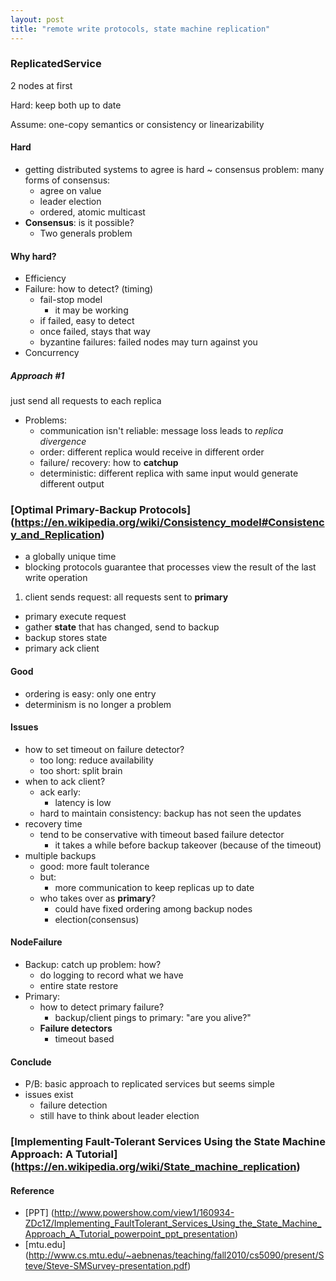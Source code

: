 ```yaml
---
layout: post
title: "remote write protocols, state machine replication"
---
```

### ReplicatedService
2 nodes at first

Hard: keep both up to date

Assume: one-copy semantics or consistency or linearizability

#### Hard
* getting distributed systems to agree is hard ~ consensus problem: many forms of consensus:
    * agree on value
    * leader election
    * ordered, atomic multicast
* **Consensus**: is it possible?
    * Two generals problem

#### Why hard?
* Efficiency
* Failure: how to detect? (timing)
    * fail-stop model
        * it may be working
	* if failed, easy to detect
	* once failed, stays that way
    * byzantine failures: failed nodes may turn against you
* Concurrency

##### Approach #1
just send all requests to each replica

* Problems:
    * communication isn't reliable: message loss leads to *replica divergence*
    * order: different replica would receive in different order
    * failure/ recovery: how to **catchup**
    * deterministic: different replica with same input would generate different output

### [Optimal Primary-Backup Protocols] (https://en.wikipedia.org/wiki/Consistency_model#Consistency_and_Replication)
* a globally unique time
* blocking protocols guarantee that processes view the result of the last write operation

1. client sends request: all requests sent to **primary**
- primary execute request
- gather **state** that has changed, send to backup
- backup stores state
- primary ack client

#### Good
* ordering is easy: only one entry
* determinism is no longer a problem

#### Issues
* how to set timeout on failure detector?
    * too long: reduce availability
    * too short: split brain
* when to ack client?
    * ack early:
        * latency is low
	* hard to maintain consistency: backup has not seen the updates
* recovery time
    * tend to be conservative with timeout based failure detector
        * it takes a while before backup takeover (because of the timeout)
* multiple backups
    * good: more fault tolerance
    * but:
        * more communication to keep replicas up to date
	* who takes over as **primary**?
	    * could have fixed ordering among backup nodes
	    * election(consensus)

#### NodeFailure
* Backup: catch up problem: how?
    * do logging to record what we have
    * entire state restore
* Primary:
    * how to detect primary failure?
        * backup/client pings to primary: "are you alive?"
    * **Failure detectors**
        * timeout based

#### Conclude
* P/B: basic approach to replicated services but seems simple
* issues exist
    * failure detection
    * still have to think about leader election


### [Implementing Fault-Tolerant Services Using the State Machine Approach: A Tutorial] (https://en.wikipedia.org/wiki/State_machine_replication)

#### Reference
* [PPT] (http://www.powershow.com/view1/160934-ZDc1Z/Implementing_FaultTolerant_Services_Using_the_State_Machine_Approach_A_Tutorial_powerpoint_ppt_presentation)
* [mtu.edu] (http://www.cs.mtu.edu/~aebnenas/teaching/fall2010/cs5090/present/Steve/Steve-SMSurvey-presentation.pdf)

